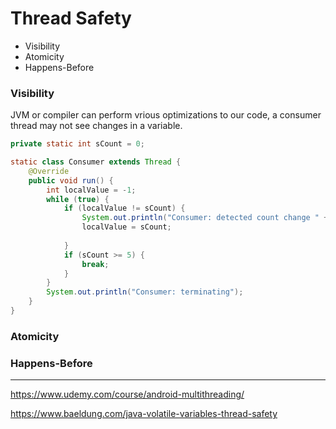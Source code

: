 # Thread Safety

- Visibility
- Atomicity
- Happens-Before



### Visibility

JVM or compiler can perform vrious optimizations to our code, a consumer thread may not see changes in a variable.

```java
private static int sCount = 0;

static class Consumer extends Thread {
    @Override
    public void run() {
        int localValue = -1;
        while (true) {
            if (localValue != sCount) {
                System.out.println("Consumer: detected count change " + sCount);
                localValue = sCount;
              
            }
            if (sCount >= 5) {
                break;
            }
        }
        System.out.println("Consumer: terminating");
    }
}
```







### Atomicity





### Happens-Before





------

https://www.udemy.com/course/android-multithreading/

https://www.baeldung.com/java-volatile-variables-thread-safety